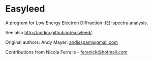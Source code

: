 Easyleed
========

A program for Low Energy Electron Diffraction I(E)-spectra analysis. 

See also http://andim.github.io/easyleed/. 

Original authors: Andy Mayer: andisspam@gmail.com

Contributions from Nicola Ferralis - feranick@hotmail.com